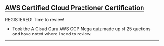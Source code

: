 ## [AWS Certified Cloud Practioner Certification]()
REGISTERED! Time to review!
* Took the A Cloud Guru AWS CCP Mega quiz made up of 25 quetions and have noted where I need to review.
<hr>

